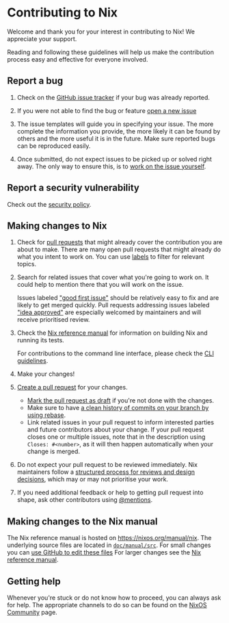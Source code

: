 # Contributing to Nix

Welcome and thank you for your interest in contributing to Nix!
We appreciate your support.

Reading and following these guidelines will help us make the contribution process easy and effective for everyone involved.

## Report a bug

1. Check on the [GitHub issue tracker](https://github.com/NixOS/nix/issues) if your bug was already reported.

2. If you were not able to find the bug or feature [open a new issue](https://github.com/NixOS/nix/issues/new/choose)

3. The issue templates will guide you in specifying your issue.
   The more complete the information you provide, the more likely it can be found by others and the more useful it is in the future.
   Make sure reported bugs can be reproduced easily.

4. Once submitted, do not expect issues to be picked up or solved right away.
   The only way to ensure this, is to [work on the issue yourself](#making-changes-to-nix).

## Report a security vulnerability

Check out the [security policy](https://github.com/NixOS/nix/security/policy).

## Making changes to Nix

1. Check for [pull requests](https://github.com/NixOS/nix/pulls) that might already cover the contribution you are about to make.
   There are many open pull requests that might already do what you intent to work on.
   You can use [labels](https://github.com/NixOS/nix/labels) to filter for relevant topics.

2. Search for related issues that cover what you're going to work on. It could help to mention there that you will work on the issue.

   Issues labeled ["good first issue"](https://github.com/NixOS/nix/labels/good-first-issue) should be relatively easy to fix and are likely to get merged quickly.
   Pull requests addressing issues labeled ["idea approved"](https://github.com/NixOS/nix/labels/idea%20approved) are especially welcomed by maintainers and will receive prioritised review.

3. Check the [Nix reference manual](https://nixos.org/manual/nix/unstable/contributing/hacking.html) for information on building Nix and running its tests.

   For contributions to the command line interface, please check the [CLI guidelines](https://nixos.org/manual/nix/unstable/contributing/cli-guideline.html).

4. Make your changes!

5. [Create a pull request](https://docs.github.com/en/pull-requests/collaborating-with-pull-requests/proposing-changes-to-your-work-with-pull-requests/creating-a-pull-request) for your changes.
   * [Mark the pull request as draft](https://docs.github.com/en/pull-requests/collaborating-with-pull-requests/proposing-changes-to-your-work-with-pull-requests/changing-the-stage-of-a-pull-request) if you're not done with the changes.
   * Make sure to have [a clean history of commits on your branch by using rebase](https://www.digitalocean.com/community/tutorials/how-to-rebase-and-update-a-pull-request).
   * Link related issues in your pull request to inform interested parties and future contributors about your change.
     If your pull request closes one or multiple issues, note that in the description using `Closes: #<number>`, as it will then happen automatically when your change is merged.

6. Do not expect your pull request to be reviewed immediately.
   Nix maintainers follow a [structured process for reviews and design decisions](https://github.com/NixOS/nix/tree/master/maintainers#project-board-protocol), which may or may not prioritise your work.

7. If you need additional feedback or help to getting pull request into shape, ask other contributors using [@mentions](https://docs.github.com/en/get-started/writing-on-github/getting-started-with-writing-and-formatting-on-github/basic-writing-and-formatting-syntax#mentioning-people-and-teams).

## Making changes to the Nix manual

The Nix reference manual is hosted on https://nixos.org/manual/nix.
The underlying source files are located in [`doc/manual/src`](./doc/manual/src).
For small changes you can [use GitHub to edit these files](https://docs.github.com/en/repositories/working-with-files/managing-files/editing-files)
For larger changes see the [Nix reference manual](https://nixos.org/manual/nix/unstable/contributing/hacking.html).

## Getting help

Whenever you're stuck or do not know how to proceed, you can always ask for help.
The appropriate channels to do so can be found on the [NixOS Community](https://nixos.org/community/) page.
